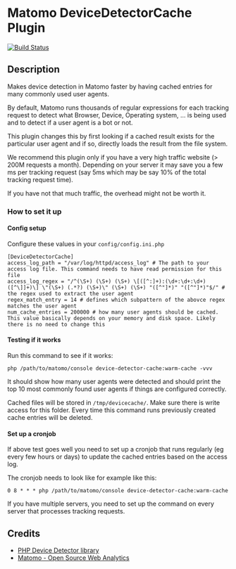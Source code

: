 # Matomo DeviceDetectorCache Plugin

[![Build Status](https://travis-ci.org/matomo-org/plugin-DeviceDetectorCache.svg?branch=master)](https://travis-ci.org/matomo-org/plugin-DeviceDetectorCache)

## Description

Makes device detection in Matomo faster by having cached entries for many commonly used user agents.

By default, Matomo runs thousands of regular expressions for each tracking request to detect what Browser, Device, Operating system, ... is being used and to detect if a user agent is a bot or not.

This plugin changes this by first looking if a cached result exists for the particular user agent and if so, directly loads the result from the file system.

We recommend this plugin only if you have a very high traffic website (> 200M requests a month). Depending on your server it may save you a few ms per tracking request (say 5ms which may be say 10% of the total tracking request time).

If you have not that much traffic, the overhead might not be worth it.

### How to set it up

#### Config setup

Configure these values in your `config/config.ini.php`

```
[DeviceDetectorCache]
access_log_path = "/var/log/httpd/access_log" # The path to your access log file. This command needs to have read permission for this file
access_log_regex = "/^(\S+) (\S+) (\S+) \[([^:]+):(\d+:\d+:\d+) ([^\]]+)\] \"(\S+) (.*?) (\S+)\" (\S+) (\S+) "([^"]*)" "([^"]*)"$/" # the regex used to extract the user agent
regex_match_entry = 14 # defines which subpattern of the abovce regex matches the user agent
num_cache_entries = 200000 # how many user agents should be cached. This value basically depends on your memory and disk space. Likely there is no need to change this
```

#### Testing if it works

Run this command to see if it works:

```
php /path/to/matomo/console device-detector-cache:warm-cache -vvv
```

It should show how many user agents were detected and should print the top 10 most commonly found user agents if things are configured correctly. 

Cached files will be stored in `/tmp/devicecache/`. Make sure there is write access for this folder. Every time this command runs previously created cache entries will be deleted.

#### Set up a cronjob

If above test goes well you need to set up a cronjob that runs regularly (eg every few hours or days) to update the cached entries based on the access log.

The cronjob needs to look like for example like this:

```
0 8 * * * php /path/to/matomo/console device-detector-cache:warm-cache
```

If you have multiple servers, you need to set up the command on every server that processes tracking requests.

## Credits

* [PHP Device Detector library](https://github.com/matomo-org/device-detector/)
* [Matomo - Open Source Web Analytics](https://matomo.org)

